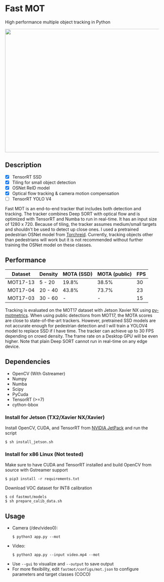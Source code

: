 # Fast MOT
High performance multiple object tracking in Python

<img src="assets/demo.gif" width="720" height="405" />

## Description
  - [x] TensorRT SSD
  - [x] Tiling for small object detection
  - [x] OSNet ReID model
  - [x] Optical flow tracking & camera motion compensation
  - [ ] TensorRT YOLO V4
  
Fast MOT is an end-to-end tracker that includes both detection and tracking. The tracker combines Deep SORT with optical flow and is optimized with TensorRT and Numba to run in real-time. It has an input size of 1280 x 720. Because of tiling, the tracker assumes medium/small targets and shouldn't be used to detect up close ones. I used a pretrained pedestrian OSNet model from [Torchreid](https://github.com/KaiyangZhou/deep-person-reid). Currently, tracking objects other than pedestrians will work but it is not recommended without further training the OSNet model on these classes. 

## Performance
| Dataset | Density | MOTA (SSD) | MOTA (public) | FPS |
| ------------- | ------------- | ------------- | ------------- | ------------- |
| MOT17-13 | 5 - 20  | 19.8% | 38.5%  | 30 |
| MOT17-04 | 20 - 40  | 43.8% | 73.7% | 23 |
| MOT17-03 | 30 - 60  | - | - | 15 |

Tracking is evaluated on the MOT17 dataset with Jetson Xavier NX using [py-motmetrics](https://github.com/cheind/py-motmetrics). When using public detections from MOT17, the MOTA scores are close to state-of-the-art trackers. However, pretrained SSD models are not accurate enough for pedestrian detection and I will train a YOLOV4 model to replace SSD if I have time. The tracker can achieve up to 30 FPS depending on crowd density. The frame rate on a Desktop GPU will be even higher. Note that plain Deep SORT cannot run in real-time on any edge device. 

## Dependencies
- OpenCV (With Gstreamer)
- Numpy
- Numba
- Scipy
- PyCuda
- TensorRT (>=7)
- cython-bbox

### Install for Jetson (TX2/Xavier NX/Xavier)
Install OpenCV, CUDA, and TensorRT from [NVIDIA JetPack](https://developer.nvidia.com/embedded/jetpack) and run the script
  ```
  $ sh install_jetson.sh
  ```
### Install for x86 Linux (Not tested)
Make sure to have CUDA and TensorRT installed and build OpenCV from source with Gstreamer support
  ```
  $ pip3 install -r requirements.txt
  ```
Download VOC dataset for INT8 calibration
  ```
  $ cd fastmot/models
  $ sh prepare_calib_data.sh
  ```

## Usage
- Camera (/dev/video0): 
  ```
  $ python3 app.py --mot
  ```
- Video: 
  ```
  $ python3 app.py --input video.mp4 --mot
  ```
- Use `--gui` to visualize and `--output` to save output
- For more flexibility, edit `fastmot/configs/mot.json` to configure parameters and target classes (COCO)
